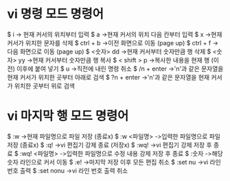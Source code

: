 # vi 명령 모드 명령어
$ i
-> 현재 커서의 위치부터 입력
$ a
->현재 커서의 위치 다음 칸부터 입력
$ x
->현재 커서가 위치한 문자를 삭제
$ ctrl + b
->이전 화면으로 이동 (page up)
$ ctrl + f
->다음 화면으로 이동 (page up)
$ <숫자> dd
->현재 커서부터 숫자만큼 행 삭제
$ <숫자> yy
->현재 커서부터 숫자만큼 행 복사
$ < shift > p
->복사한 내용을 현재 행 (이전) 이후에 붙여 넣기
$ u
->직전에 내린 명령 취소
$ /n + enter
->'n'과 같은 문자열을 현재 커서가 위치한 곳부터 아래로 검색
$ ?n + enter
->'n'과 같은 문자열을 현재 커서가 위치한 곳부터 위로 검색

# vi 마지막 행 모드 명령어
$ :w
->현재 파일명으로 파일 저장 (종료x)
$ :w <파일명>
->입력한 파일명으로 파일 저장 (종료x)
$ :q!
->vi 편집기 강제 종료 (저장x)
$ :wq!
->vi 편집기 강제 저장 후 종료
$ :wq! <파일명>
->입력한 파일명으로 수정 내용 강제 저장 후 종료
$ :숫자
->해당 숫자 라인으로 커서 이동
$ :e!
->마지막 저장 이후 모든 편집 취소
$ :set nu
->vi 라인 번호 출력
$ :set nonu
->vi 라인 번호 출력 취소


